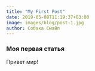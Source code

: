 ```yaml
---
title: "My First Post"
date: 2019-05-08T11:19:37+03:00
image: images/blog/post-1.jpg
author: Собака Смайл
---
```


### Моя первая статья



Привет мир!